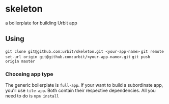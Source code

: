 # skeleton
a boilerplate for building Urbit app

## Using
```git clone git@github.com:urbit/skeleton.git <your-app-name>```
```git remote set-url origin git@github.com:urbit/<your-app-name>.git```
```git push origin master```

### Choosing app type
The generic boilerplate is `full-app`. If your want to build a subordinate app, you'll use `tile-app`.
Both contain their respective dependencies. All you need to do is `npm install`
